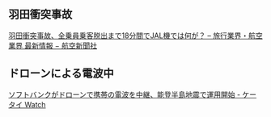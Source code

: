 ## 羽田衝突事故

[羽田衝突事故、全乗員乗客脱出まで18分間でJAL機では何が？ – 旅行業界・航空業界 最新情報 − 航空新聞社](https://www.jwing.net/news/73442)

## ドローンによる電波中

[ソフトバンクがドローンで携帯の電波を中継、能登半島地震で運用開始 - ケータイ Watch](https://k-tai.watch.impress.co.jp/docs/news/1559136.html)
